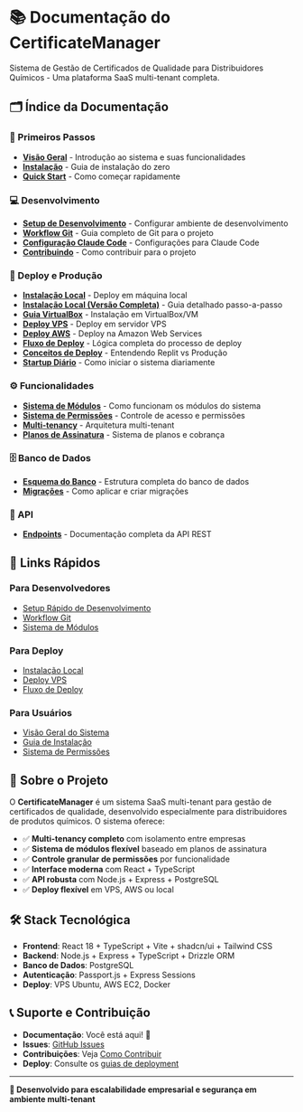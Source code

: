 # 📚 Documentação do CertificateManager

Sistema de Gestão de Certificados de Qualidade para Distribuidores Químicos - Uma plataforma SaaS multi-tenant completa.

## 🗂️ Índice da Documentação

### 🚀 Primeiros Passos
- [**Visão Geral**](getting-started/overview.md) - Introdução ao sistema e suas funcionalidades
- [**Instalação**](getting-started/installation.md) - Guia de instalação do zero
- [**Quick Start**](getting-started/quick-start.md) - Como começar rapidamente

### 💻 Desenvolvimento
- [**Setup de Desenvolvimento**](development/setup.md) - Configurar ambiente de desenvolvimento
- [**Workflow Git**](development/git-workflow.md) - Guia completo de Git para o projeto
- [**Configuração Claude Code**](development/claude-code-config.md) - Configurações para Claude Code
- [**Contribuindo**](development/contributing.md) - Como contribuir para o projeto

### 🚀 Deploy e Produção
- [**Instalação Local**](deployment/local-installation.md) - Deploy em máquina local
- [**Instalação Local (Versão Completa)**](deployment/local-installation-legacy.md) - Guia detalhado passo-a-passo
- [**Guia VirtualBox**](deployment/virtualbox-guide.md) - Instalação em VirtualBox/VM
- [**Deploy VPS**](deployment/vps-deployment.md) - Deploy em servidor VPS
- [**Deploy AWS**](deployment/aws-deployment.md) - Deploy na Amazon Web Services
- [**Fluxo de Deploy**](deployment/deployment-flow.md) - Lógica completa do processo de deploy
- [**Conceitos de Deploy**](deployment/deployment-flow-concepts.md) - Entendendo Replit vs Produção
- [**Startup Diário**](deployment/daily-startup.md) - Como iniciar o sistema diariamente

### ⚙️ Funcionalidades
- [**Sistema de Módulos**](features/modules-system.md) - Como funcionam os módulos do sistema
- [**Sistema de Permissões**](features/permissions-system.md) - Controle de acesso e permissões
- [**Multi-tenancy**](features/multi-tenant.md) - Arquitetura multi-tenant
- [**Planos de Assinatura**](features/subscription-plans.md) - Sistema de planos e cobrança

### 🗄️ Banco de Dados
- [**Esquema do Banco**](database/schema.md) - Estrutura completa do banco de dados
- [**Migrações**](database/migrations.md) - Como aplicar e criar migrações

### 🔌 API
- [**Endpoints**](api/endpoints.md) - Documentação completa da API REST

## 🎯 Links Rápidos

### Para Desenvolvedores
- [Setup Rápido de Desenvolvimento](development/setup.md)
- [Workflow Git](development/git-workflow.md)
- [Sistema de Módulos](features/modules-system.md)

### Para Deploy
- [Instalação Local](deployment/local-installation.md)
- [Deploy VPS](deployment/vps-deployment.md)
- [Fluxo de Deploy](deployment/deployment-flow.md)

### Para Usuários
- [Visão Geral do Sistema](getting-started/overview.md)
- [Guia de Instalação](getting-started/installation.md)
- [Sistema de Permissões](features/permissions-system.md)

## 📖 Sobre o Projeto

O **CertificateManager** é um sistema SaaS multi-tenant para gestão de certificados de qualidade, desenvolvido especialmente para distribuidores de produtos químicos. O sistema oferece:

- ✅ **Multi-tenancy completo** com isolamento entre empresas
- ✅ **Sistema de módulos flexível** baseado em planos de assinatura
- ✅ **Controle granular de permissões** por funcionalidade
- ✅ **Interface moderna** com React + TypeScript
- ✅ **API robusta** com Node.js + Express + PostgreSQL
- ✅ **Deploy flexível** em VPS, AWS ou local

## 🛠️ Stack Tecnológica

- **Frontend**: React 18 + TypeScript + Vite + shadcn/ui + Tailwind CSS
- **Backend**: Node.js + Express + TypeScript + Drizzle ORM
- **Banco de Dados**: PostgreSQL
- **Autenticação**: Passport.js + Express Sessions
- **Deploy**: VPS Ubuntu, AWS EC2, Docker

## 📞 Suporte e Contribuição

- **Documentação**: Você está aqui! 📍
- **Issues**: [GitHub Issues](../../issues)
- **Contribuições**: Veja [Como Contribuir](development/contributing.md)
- **Deploy**: Consulte os [guias de deployment](deployment/)

---

**🚀 Desenvolvido para escalabilidade empresarial e segurança em ambiente multi-tenant**